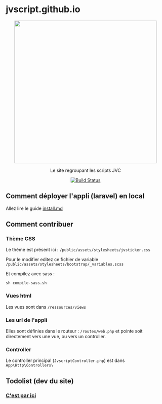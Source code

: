 # jvscript.github.io 

<p align="center">
<img src='http://puu.sh/tHiGz/82a5db58df.png' width='450px' /> 
</p>
<p align="center">
Le site regroupant les scripts JVC
</p>
<p align="center">
<a href="https://travis-ci.org/jvscript/jvscript.github.io"><img src="https://travis-ci.org/jvscript/jvscript.github.io.svg?branch=master" alt="Build Status"></a>

</p>
 

## Comment déployer l'appli (laravel) en local

Allez lire le guide [install.md](install.md)

## Comment contribuer

### Thème CSS

Le thème est présent ici : `/public/assets/stylesheets/jvsticker.css`

Pour le modifier editez ce fichier de variable `/public/assets/stylesheets/bootstrap/_variables.scss`

Et compilez avec sass : 

    sh compile-sass.sh


### Vues html

Les vues sont dans `/ressources/views`

### Les url de l'appli

Elles sont définies dans le routeur : `/routes/web.php` et pointe soit directement vers une vue, ou vers un controller.

### Controller

Le controller principal (`JvscriptController.php`) est dans `App\Http\Controllers\`

## Todolist (dev du site)

### [C'est par ici ](https://github.com/jvscript/jvscript.github.io/projects/1)
